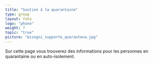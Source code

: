 ```yaml
---
title: "Soutien à la quarantaine"
type: group
layout: foto 
logo: "phone"
weight: 7
topic: "true"
picture: "bisogni_supporto_quarantena.jpg"
---
```


Sur cette page vous trouverez des informations pour les personnes en quarantaine ou en auto-isolement.
